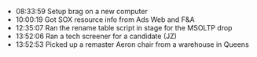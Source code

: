 * 08:33:59	Setup brag on a new computer
* 10:00:19	Got SOX resource info from Ads Web and F&A
* 12:35:07	Ran the rename table script in stage for the MSOLTP drop
* 13:52:06	Ran a tech screener for a candidate (JZ)
* 13:52:53	Picked up a remaster Aeron chair from a warehouse in Queens
